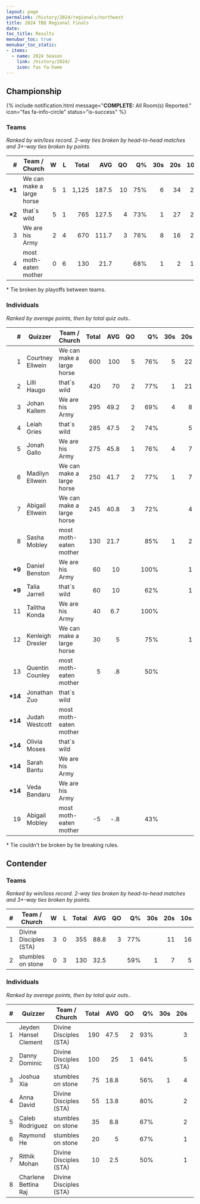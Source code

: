 ```yaml
---
layout: page
permalink: /history/2024/regionals/northwest
title: 2024 TBQ Regional Finals
date: 
toc_title: Results
menubar_toc: true
menubar_toc_static:
- items:
  - name: 2024 Season
    link: /history/2024/
    icon: fas fa-home
---
```



## Championship

{% include notification.html
   message="<b>COMPLETE:</b> All Room(s) Reported."
   icon="fas fa-info-circle"
   status="is-success" %}


### Teams

*Ranked by win/loss record. 2-way ties broken by head-to-head matches and 3+-way ties broken by points.*

| # | Team / Church | W | L | Total | AVG | QO | Q% | 30s | 20s | 10s |
|--:|---|--:|--:|--:|--:|--:|--:|--:|--:|--:|
| **\*1** | We can make a large horse | 5 | 1 | 1,125 | 187.5 | 10 | 75% | 6 | 34 | 27 |
| **\*2** | that`s wild | 5 | 1 | 765 | 127.5 | 4 | 73% | 1 | 27 | 29 |
| 3 | We are his Army | 2 | 4 | 670 | 111.7 | 3 | 76% | 8 | 16 | 21 |
| 4 | most moth-eaten mother | 0 | 6 | 130 | 21.7 |  | 68% | 1 | 2 | 12 |

\* Tie broken by playoffs between teams.

### Individuals

*Ranked by average points, then by total quiz outs..*

| # | Quizzer | Team / Church | Total | AVG | QO | Q% | 30s | 20s | 10s |
|--:|---|---|--:|--:|--:|--:|--:|--:|--:|
| 1 | Courtney Ellwein | We can make a large horse | 600 | 100 | 5 | 76% | 5 | 22 | 2 |
| 2 | Lilli Haugo | that`s wild | 420 | 70 | 2 | 77% | 1 | 21 | 1 |
| 3 | Johan Kallem | We are his Army | 295 | 49.2 | 2 | 69% | 4 | 8 | 8 |
| 4 | Leiah Gries | that`s wild | 285 | 47.5 | 2 | 74% |  | 5 | 21 |
| 5 | Jonah Gallo | We are his Army | 275 | 45.8 | 1 | 76% | 4 | 7 | 5 |
| 6 | Madilyn Ellwein | We can make a large horse | 250 | 41.7 | 2 | 77% | 1 | 7 | 9 |
| 7 | Abigail Ellwein | We can make a large horse | 245 | 40.8 | 3 | 72% |  | 4 | 14 |
| 8 | Sasha Mobley | most moth-eaten mother | 130 | 21.7 |  | 85% | 1 | 2 | 8 |
| **\*9** | Daniel Benston | We are his Army | 60 | 10 |  | 100% |  | 1 | 4 |
| **\*9** | Talia Jarrell | that`s wild | 60 | 10 |  | 62% |  | 1 | 7 |
| 11 | Talitha Konda | We are his Army | 40 | 6.7 |  | 100% |  |  | 4 |
| 12 | Kenleigh Drexler | We can make a large horse | 30 | 5 |  | 75% |  | 1 | 2 |
| 13 | Quentin Counley | most moth-eaten mother | 5 | .8 |  | 50% |  |  | 1 |
| **\*14** | Jonathan Zuo | that`s wild |  |  |  |  |  |  |  |
| **\*14** | Judah Westcott | most moth-eaten mother |  |  |  |  |  |  |  |
| **\*14** | Olivia Moses | that`s wild |  |  |  |  |  |  |  |
| **\*14** | Sarah Bantu | We are his Army |  |  |  |  |  |  |  |
| **\*14** | Veda Bandaru | We are his Army |  |  |  |  |  |  |  |
| 19 | Abigail Mobley | most moth-eaten mother | -5 | -.8 |  | 43% |  |  | 3 |

\* Tie couldn't be broken by tie breaking rules.

## Contender

### Teams

*Ranked by win/loss record. 2-way ties broken by head-to-head matches and 3+-way ties broken by points.*

| # | Team / Church | W | L | Total | AVG | QO | Q% | 30s | 20s | 10s |
|--:|---|--:|--:|--:|--:|--:|--:|--:|--:|--:|
| 1 | Divine Disciples (STA) | 3 | 0 | 355 | 88.8 | 3 | 77% |  | 11 | 16 |
| 2 | stumbles on stone | 0 | 3 | 130 | 32.5 |  | 59% | 1 | 7 | 5 |

### Individuals

*Ranked by average points, then by total quiz outs..*

| # | Quizzer | Team / Church | Total | AVG | QO | Q% | 30s | 20s | 10s |
|--:|---|---|--:|--:|--:|--:|--:|--:|--:|
| 1 | Jeyden Hansel Clement | Divine Disciples (STA) | 190 | 47.5 | 2 | 93% |  | 3 | 10 |
| 2 | Danny Dominic | Divine Disciples (STA) | 100 | 25 | 1 | 64% |  | 5 | 4 |
| 3 | Joshua Xia | stumbles on stone | 75 | 18.8 |  | 56% | 1 | 4 | 4 |
| 4 | Anna David | Divine Disciples (STA) | 55 | 13.8 |  | 80% |  | 2 | 2 |
| 5 | Caleb Rodriguez | stumbles on stone | 35 | 8.8 |  | 67% |  | 2 |  |
| 6 | Raymond He | stumbles on stone | 20 | 5 |  | 67% |  | 1 | 1 |
| 7 | Rithik Mohan | Divine Disciples (STA) | 10 | 2.5 |  | 50% |  | 1 |  |
| 8 | Charlene Bettina Raj | Divine Disciples (STA) |  |  |  |  |  |  |  |

